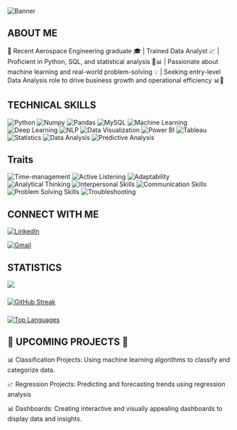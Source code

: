 
![Banner](https://github.com/ShreyaPatil1199/ShreyaPatil1199/assets/135635788/bccbb979-d512-4538-ad7c-1b8e541cf7a4) 



## ABOUT ME

🚀 Recent Aerospace Engineering graduate 🎓 | Trained Data Analyst 📈 | Proficient in Python, SQL, and statistical analysis 🐍📊 | Passionate about machine learning and real-world problem-solving 💡 | Seeking entry-level Data Analysis role to drive business growth and operational efficiency 📊💼

<h2>TECHNICAL SKILLS</h2>
<p>
  <img src="https://img.shields.io/badge/Python-8da0cb?style=for-the-badge&logo=python&logoColor=white" alt="Python">
  <img src="https://img.shields.io/badge/Numpy-66c2a5?style=for-the-badge&logo=numpy&logoColor=white" alt="Numpy">
  <img src="https://img.shields.io/badge/Pandas-fcce8d?style=for-the-badge&logo=pandas&logoColor=black" alt="Pandas">
  <img src="https://img.shields.io/badge/MySQL-e78ac3?style=for-the-badge&logo=mysql&logoColor=white" alt="MySQL">
  <img src="https://img.shields.io/badge/Machine%20Learning-a6d854?style=for-the-badge" alt="Machine Learning">
  <img src="https://img.shields.io/badge/Deep%20Learning-fdcdac?style=for-the-badge" alt="Deep Learning">
  <img src="https://img.shields.io/badge/NLP-ffd92f?style=for-the-badge" alt="NLP">
  <img src="https://img.shields.io/badge/Data%20Visualization-e5c494?style=for-the-badge" alt="Data Visualization">
  <img src="https://img.shields.io/badge/Power%20BI-b3b3b3?style=for-the-badge&logo=powerbi&logoColor=black" alt="Power BI">
  <img src="https://img.shields.io/badge/Tableau-bfbfbf?style=for-the-badge&logo=tableau&logoColor=black" alt="Tableau">
  <img src="https://img.shields.io/badge/Statistics-ccebc5?style=for-the-badge" alt="Statistics">
  <img src="https://img.shields.io/badge/Data%20Analysis-ffeda0?style=for-the-badge" alt="Data Analysis">
  <img src="https://img.shields.io/badge/Predictive%20Analysis-decbe4?style=for-the-badge" alt="Predictive Analysis">
</p>

<h2>Traits</h2>
<p>
  <img src="https://img.shields.io/badge/Time--management-E0BBE4?style=for-the-badge" alt="Time-management">
  <img src="https://img.shields.io/badge/Active%20Listening-EEDDD3?style=for-the-badge" alt="Active Listening">
  <img src="https://img.shields.io/badge/Adaptability-ABC4FF?style=for-the-badge" alt="Adaptability">
  <img src="https://img.shields.io/badge/Analytical%20Thinking-EAC4D5?style=for-the-badge" alt="Analytical Thinking">
  <img src="https://img.shields.io/badge/Interpersonal%20Skills-FFC2D1?style=for-the-badge" alt="Interpersonal Skills">
  <img src="https://img.shields.io/badge/Communication%20Skills-84DCC6?style=for-the-badge" alt="Communication Skills">
  <img src="https://img.shields.io/badge/Problem%20Solving%20Skills-A7BED3?style=for-the-badge" alt="Problem Solving Skills">
  <img src="https://img.shields.io/badge/Troubleshooting-DAB8944?style=for-the-badge" alt="Troubleshooting">
</p>


## CONNECT WITH ME


[![LinkedIn](https://img.shields.io/badge/LinkedIn-blue?style=flat&logo=linkedin&labelColor=blue)](https://www.linkedin.com/in/shreyapatil11/)

<a href="mailto:shreyapatil1199@gmail.com">
    <img src="https://img.icons8.com/color/48/000000/gmail.png" alt="Gmail">
</a> 

## STATISTICS


<a href="https://github.com/ShreyaPatil1199">
  <img align="center" src="https://github-readme-stats.vercel.app/api?username=ShreyaPatil1199&show_icons=true&bg_color=1D1E2C&title_color=C9A7C0&text_color=F4ACB7&icon_color=F76F8E" />
</a>

###

[![GitHub Streak](http://github-readme-streak-stats.herokuapp.com?user=ShreyaPatil1199&theme=dark&background=000000)](https://git.io/streak-stats)

### 

<!-- Top Languages Card -->
<a href="https://github.com/ShreyaPatil1199">
  <img align="center" src="https://github-readme-stats.vercel.app/api/top-langs/?username=ShreyaPatil1199&layout=compact&theme=radical&hide_border=true&bg_color=1C3144&langs_count=6&hide=html,css" alt="Top Languages">
</a> 


 ##  🚀 UPCOMING PROJECTS 🚀
 
  📊 Classification Projects: Using machine learning algorithms to classify and categorize data.

  📈 Regression Projects:  Predicting and forecasting trends using regression analysis

  📊 Dashboards: Creating interactive and visually appealing dashboards to display data and insights.

